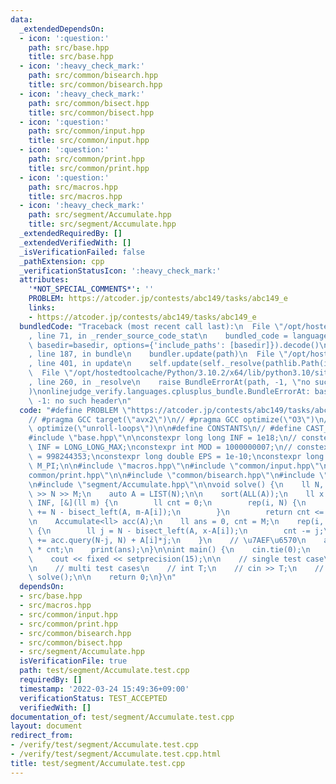 ```yaml
---
data:
  _extendedDependsOn:
  - icon: ':question:'
    path: src/base.hpp
    title: src/base.hpp
  - icon: ':heavy_check_mark:'
    path: src/common/bisearch.hpp
    title: src/common/bisearch.hpp
  - icon: ':heavy_check_mark:'
    path: src/common/bisect.hpp
    title: src/common/bisect.hpp
  - icon: ':question:'
    path: src/common/input.hpp
    title: src/common/input.hpp
  - icon: ':question:'
    path: src/common/print.hpp
    title: src/common/print.hpp
  - icon: ':question:'
    path: src/macros.hpp
    title: src/macros.hpp
  - icon: ':heavy_check_mark:'
    path: src/segment/Accumulate.hpp
    title: src/segment/Accumulate.hpp
  _extendedRequiredBy: []
  _extendedVerifiedWith: []
  _isVerificationFailed: false
  _pathExtension: cpp
  _verificationStatusIcon: ':heavy_check_mark:'
  attributes:
    '*NOT_SPECIAL_COMMENTS*': ''
    PROBLEM: https://atcoder.jp/contests/abc149/tasks/abc149_e
    links:
    - https://atcoder.jp/contests/abc149/tasks/abc149_e
  bundledCode: "Traceback (most recent call last):\n  File \"/opt/hostedtoolcache/Python/3.10.2/x64/lib/python3.10/site-packages/onlinejudge_verify/documentation/build.py\"\
    , line 71, in _render_source_code_stat\n    bundled_code = language.bundle(stat.path,\
    \ basedir=basedir, options={'include_paths': [basedir]}).decode()\n  File \"/opt/hostedtoolcache/Python/3.10.2/x64/lib/python3.10/site-packages/onlinejudge_verify/languages/cplusplus.py\"\
    , line 187, in bundle\n    bundler.update(path)\n  File \"/opt/hostedtoolcache/Python/3.10.2/x64/lib/python3.10/site-packages/onlinejudge_verify/languages/cplusplus_bundle.py\"\
    , line 401, in update\n    self.update(self._resolve(pathlib.Path(included), included_from=path))\n\
    \  File \"/opt/hostedtoolcache/Python/3.10.2/x64/lib/python3.10/site-packages/onlinejudge_verify/languages/cplusplus_bundle.py\"\
    , line 260, in _resolve\n    raise BundleErrorAt(path, -1, \"no such header\"\
    )\nonlinejudge_verify.languages.cplusplus_bundle.BundleErrorAt: base.hpp: line\
    \ -1: no such header\n"
  code: "#define PROBLEM \"https://atcoder.jp/contests/abc149/tasks/abc149_e\"\n\n\
    // #pragma GCC target(\"avx2\")\n// #pragma GCC optimize(\"O3\")\n// #pragma GCC\
    \ optimize(\"unroll-loops\")\n\n#define CONSTANTS\n// #define CAST_MINT_TO_LL\n\
    #include \"base.hpp\"\n\nconstexpr long long INF = 1e18;\n// constexpr long long\
    \ INF = LONG_LONG_MAX;\nconstexpr int MOD = 1000000007;\n// constexpr int MOD\
    \ = 998244353;\nconstexpr long double EPS = 1e-10;\nconstexpr long double PI =\
    \ M_PI;\n\n#include \"macros.hpp\"\n#include \"common/input.hpp\"\n#include \"\
    common/print.hpp\"\n\n#include \"common/bisearch.hpp\"\n#include \"common/bisect.hpp\"\
    \n#include \"segment/Accumulate.hpp\"\n\nvoid solve() {\n    ll N, M;\n    cin\
    \ >> N >> M;\n    auto A = LIST(N);\n\n    sort(ALL(A));\n    ll x = bisearch_min(0,\
    \ INF, [&](ll m) {\n        ll cnt = 0;\n        rep(i, N) {\n            cnt\
    \ += N - bisect_left(A, m-A[i]);\n        }\n        return cnt <= M;\n    });\n\
    \n    Accumulate<ll> acc(A);\n    ll ans = 0, cnt = M;\n    rep(i, N-1, -1, -1)\
    \ {\n        ll j = N - bisect_left(A, x-A[i]);\n        cnt -= j;\n        ans\
    \ += acc.query(N-j, N) + A[i]*j;\n    }\n    // \u7AEF\u6570\n    ans += (x-1)\
    \ * cnt;\n    print(ans);\n}\n\nint main() {\n    cin.tie(0);\n    ios::sync_with_stdio(false);\n\
    \    cout << fixed << setprecision(15);\n\n    // single test case\n    solve();\n\
    \n    // multi test cases\n    // int T;\n    // cin >> T;\n    // while (T--)\
    \ solve();\n\n    return 0;\n}\n"
  dependsOn:
  - src/base.hpp
  - src/macros.hpp
  - src/common/input.hpp
  - src/common/print.hpp
  - src/common/bisearch.hpp
  - src/common/bisect.hpp
  - src/segment/Accumulate.hpp
  isVerificationFile: true
  path: test/segment/Accumulate.test.cpp
  requiredBy: []
  timestamp: '2022-03-24 15:49:36+09:00'
  verificationStatus: TEST_ACCEPTED
  verifiedWith: []
documentation_of: test/segment/Accumulate.test.cpp
layout: document
redirect_from:
- /verify/test/segment/Accumulate.test.cpp
- /verify/test/segment/Accumulate.test.cpp.html
title: test/segment/Accumulate.test.cpp
---
```

